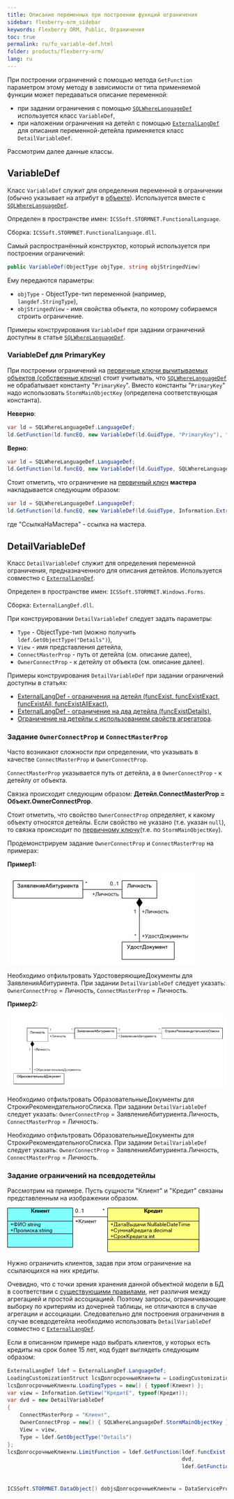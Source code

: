 ```yaml
---
title: Описание переменных при построении функций ограничения
sidebar: flexberry-orm_sidebar
keywords: Flexberry ORM, Public, Ограничения
toc: true
permalink: ru/fo_variable-def.html
folder: products/flexberry-orm/
lang: ru
---
```


При построении ограничений с помощью метода `GetFunction` параметром этому методу в зависимости от типа применяемой функции может передаваться описание переменной:

* при задании ограничения с помощью [`SQLWhereLanguageDef`](fo_function-list.html) используется класс `VariableDef`,
* при наложении ограничения на детейл с помощью [`ExternalLangDef`](fo_external-lang-def.html) для описания переменной-детейла применяется класс `DetailVariableDef`.

Рассмотрим далее данные классы.

## VariableDef

Класс `VariableDef` служит для определения переменной в ограничении (обычно указывает на атрибут в [объекте](fo_data-object.html)). Используется вместе с [`SQLWhereLanguageDef`](fo_function-list.html).

Определен в пространстве имен: `ICSSoft.STORMNET.FunctionalLanguage`.

Сборка: `ICSSoft.STORMNET.FunctionalLanguage.dll`.

Самый распространённый конструктор, который используется при построении ограничений:

```csharp
public VariableDef(ObjectType objType, string objStringedView)
```

Ему передаются параметры:

* `objType` - ObjectType-тип переменной (например, `langdef.StringType`),
* `objStringedView` - имя свойства объекта, по которому собираемся строить ограничение.

Примеры конструирования `VariableDef` при задании ограничений доступны в статье [`SQLWhereLanguageDef`](fo_function-list.html).

### VariableDef для PrimaryKey

При построении ограничений на [первичные ключи вычитываемых объектов (собственные ключи)](fo_primary-keys-objects.html) стоит учитывать, что [`SQLWhereLanguageDef`](fo_function-list.html) не обрабатывает константу "`PrimaryKey`". Вместо константы "`PrimaryKey`" надо использовать `StormMainObjectKey` (определена соответствующая константа).

**__Неверно__**:

```csharp
var ld = SQLWhereLanguageDef.LanguageDef;
ld.GetFunction(ld.funcEQ, new VariableDef(ld.GuidType, "PrimaryKey"), "64F45BC3-339B-4FBA-A036-C5E9FE9EAE53");
```

**__Верно__**:

```csharp
var ld = SQLWhereLanguageDef.LanguageDef;
ld.GetFunction(ld.funcEQ, new VariableDef(ld.GuidType, SQLWhereLanguageDef.StormMainObjectKey), "64F45BC3-339B-4FBA-A036-C5E9FE9EAE53");
```

Стоит отметить, что ограничение на [первичный ключ](fo_primary-keys-objects.html) __мастера__ накладывается следующим образом:

``` csharp
var ld = SQLWhereLanguageDef.LanguageDef;
ld.GetFunction(ld.funcEQ, new VariableDef(ld.GuidType, Information.ExtractPropertyPath<СамОбъект>(x => x.СсылкаНаМастера)), "84F456C1-312F-30C0-A238-11E3FE68E852");
```

где "СсылкаНаМастера" - ссылка на мастера.

## DetailVariableDef

Класс `DetailVariableDef` служит для определения переменной ограничения, предназначенного для описания детейлов. Используется совместно с [`ExternalLangDef`](fo_external-lang-def.html).

Определен в пространстве имен: `ICSSoft.STORMNET.Windows.Forms`.

Сборка: `ExternalLangDef.dll`.

При конструировании `DetailVariableDef` следует задать параметры:

* `Type` - ObjectType-тип (можно получить `ldef.GetObjectType("Details")`),
* `View` - имя представления детейла,
* `ConnectMasterProp` - путь от детейла (см. описание далее),
* `OwnerConnectProp` - к детейлу от объекта (см. описание далее).

Примеры конструирования `DetailVariableDef` при задании ограничений доступны в статьях:

* [ExternalLangDef - ограничения на детейл (funcExist, funcExistExact, funcExistAll, funcExistAllExact)](fo_exist-exist-exact-exist-all-exist-all-exact.html),
* [ExternalLangDef - ограничение на два детейла (funcExistDetails)](fo_exist-detals.html),
* [Ограничение на детейлы с использованием свойств агрегатора](fo_limit-details-by-agregators-prop.html).

### Задание `OwnerConnectProp` и `ConnectMasterProp`

Часто возникают сложности при определении, что указывать в качестве `ConnectMasterProp` и `OwnerConnectProp`.

`ConnectMasterProp` указывается путь от детейла, а в `OwnerConnectProp` - к детейлу от объекта. 

Связка происходит следующим образом: **Детейл.ConnectMasterProp = Объект.OwnerConnectProp**.

Cтоит отметить, что свойство `OwnerConnectProp` определяет, к какому объекту относятся детейлы. Если свойство не указано (т.е. указан `null`), то связка происходит по [первичному ключу](fo_primary-keys-objects.html)(т.е. по `StormMainObjectKey`).

Продемонстрируем задание `OwnerConnectProp` и `ConnectMasterProp` на примерах:

**Пример1:**

![](/images/pages/products/flexberry-orm/variable-def/diagramm.JPG)

Необходимо отфильтровать УдостоверяющиеДокументы для ЗаявленияАбитуриента. 
При задании `DetailVariableDef` следует указать: `OwnerConnectProp` = Личность, `ConnectMasterProp` = Личность.

**Пример2:**

![Изображение](/images/pages/products/flexberry-orm/variable-def/diagramm-2.PNG)

Необходимо отфильтровать ОбразовательныеДокументы для СтрокиРекомендательногоСписка. 
При задании `DetailVariableDef` следует указать: `OwnerConnectProp` = ЗаявлениеАбитуриента.Личность, `ConnectMasterProp` = Личность.

Необходимо отфильтровать ОбразовательныеДокументы для СтрокиРекомендательногоСписка. 
При задании `DetailVariableDef` следует указать: `OwnerConnectProp` = ЗаявлениеАбитуриента.Личность, `ConnectMasterProp` = Личность.

### Задание ограничений на псевдодетейлы

Рассмотрим на примере. Пусть сущности "Клиент" и "Кредит" связаны представленным на изображении образом.


![](/images/pages/products/flexberry-orm/variable-def/pseudo-details.png)

Нужно ограничить клиентов, задав при этом ограничение на ссылающихся на них кредиты.
 
Очевидно, что с точки зрения хранения данной объектной модели в БД в соответствии с [существующими правилами](fo_data-objects-and-database-structures.html), нет различия между агрегацией и простой ассоциацией. Поэтому запросы, ограничивающие выборку по критериям из дочерней таблицы, не отличаются в случае агрегации и ассоциации. Следовательно для построения ограничения в случае всевдодетейла необходимо использовать `DetailVariableDef` совместно с [`ExternalLangDef`](fo_external-lang-def.html). 
 
Если в описанном примере надо выбрать клиентов, у которых есть кредиты на срок более 15 лет, код будет выглядеть следующим образом:

``` csharp
ExternalLangDef ldef = ExternalLangDef.LanguageDef;
LoadingCustomizationStruct lcsДолгосрочныеКлиенты = LoadingCustomizationStruct.GetSimpleStruct(typeof(Клиент), "КлиентE");
lcsДолгосрочныеКлиенты.LoadingTypes = new[) { typeof(Клиент) };
var view = Information.GetView("КредитE", typeof(Кредит));
var dvd = new DetailVariableDef
{
    ConnectMasterPorp = "Клиент",
    OwnerConnectProp = new[) { SQLWhereLanguageDef.StormMainObjectKey },
    View = view,
    Type = ldef.GetObjectType("Details")
};
lcsДолгосрочныеКлиенты.LimitFunction = ldef.GetFunction(ldef.funcExist,
                                                        dvd,
                                                        ldef.GetFunction(ldef.funcGEQ,
                                                                         new VariableDef(ldef.GuidType, "СрокКредита"),
                                                                         15));
ICSSoft.STORMNET.DataObject[) dobjsДолгосрочныеКлиенты = DataServiceProvider.DataService.LoadObjects(lcsДолгосрочныеКлиенты);
```